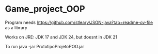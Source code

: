 # Game_project_OOP

Program needs https://github.com/stleary/JSON-java?tab=readme-ov-file as a library

Works on JRE: JDK 17 and JDK 24, but doesnt in JDK 21

To run  java -jar PrototipoProjetoPOO.jar
